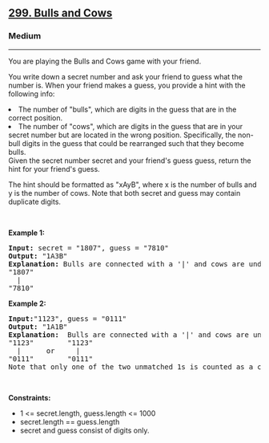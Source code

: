 <h2><a href="https://leetcode.com/problems/bulls-and-cows/">299. Bulls and Cows </a></h2><h3>Medium</h3><hr><div><p>
You are playing the Bulls and Cows game with your friend.

You write down a secret number and ask your friend to guess what the number is. When your friend makes a guess, you provide a hint with the following info:

<li>The number of "bulls", which are digits in the guess that are in the correct position.</li>
<li>The number of "cows", which are digits in the guess that are in your secret number but are located in the wrong position. Specifically, the non-bull digits in the guess that could be rearranged such that they become bulls.</li>
Given the secret number secret and your friend's guess guess, return the hint for your friend's guess.

The hint should be formatted as "xAyB", where x is the number of bulls and y is the number of cows. Note that both secret and guess may contain duplicate digits.</p>

<p>&nbsp;</p>
  
  
<p><strong class="example">Example 1:</strong></p>
<pre><strong>Input:</strong> secret = "1807", guess = "7810"
<strong>Output:</strong> "1A3B"
<strong>Explanation:</strong> Bulls are connected with a '|' and cows are underlined:
"1807"
  |
"7810"
</pre>

<p><strong class="example">Example 2:</strong></p>

<pre><strong>Input:</strong>"1123", guess = "0111"
<strong>Output:</strong> "1A1B"
<strong>Explanation:</strong>  Bulls are connected with a '|' and cows are underlined:
"1123"        "1123"
  |      or     |
"0111"        "0111"
Note that only one of the two unmatched 1s is counted as a cow since the non-bull digits can only be rearranged to allow one 1 to be a bull.
</pre>


<p>&nbsp;</p>
<p><strong>Constraints:</strong></p>

<ul>



  <li>1 <= secret.length, guess.length <= 1000</li>
  <li>secret.length == guess.length</li>
  <li>secret and guess consist of digits only.</li>
</ul>

<p>&nbsp;</p>
 
